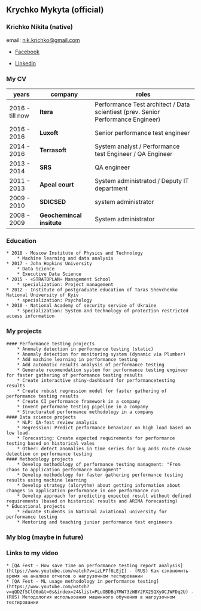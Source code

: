 ## Krychko Mykyta (official) 
### Krichko Nikita (native)
email: [nik.krichko@gmail.com](nik.krichko@gmail.com)

* [Facebook](https://www.facebook.com/nik.krichko)

* [Linkedin](https://www.linkedin.com/in/nikita-krychko-9bb14853/)


### My CV
years | company | roles
------|---------|-------
2016 - till now | **Itera**			| Performance Test architect / Data scientiest (prev. Senior Performance Engineer)
2016 - 2016     | **Luxoft**			| Senior performance test engineer
2014 - 2016     | **Terrasoft**		| System analyst / Performance test Engineer / QA Engineer
2013 - 2014     | **SRS**			| QA engineer
2011 - 2013     | **Apeal court**		| System administratod / Deputy IT department
2009 - 2010     | **SDICSED**			| system administrator
2008 - 2009     | **Geochemincal insitute**	| System administrator

### Education
	* 2018 - Moscow Institute of Physics and Technology
		* Machine learning and data analysis
	* 2017 - John Hopkins University
		* Data Science
		* Executive Data Science
	* 2015 - «STRATOPLAN» Management School
		* specialization: Project management 
	* 2012 - Institute of postgraduate education of Taras Shevchenko National University of Kyiv
		* specialization: Psychology
	* 2010 - National Academy of security service of Ukraine
		* specialization: System and technology of protection restricted access information
	

### My projects
	#### Performance testing projects
		* Anomaly detection in performance testing (static)
		* Anomaly detection for monitoring system (dynamic via Plumber)
		* Add machine learning in performance testing
		* Add automatic results analysis of performance testing
		* Generate recomendation system for performance testing engineer for faster gathering of performance testing results
		* Create interactive shiny-dashboard for performancetesting results
		* Create robust regression model for faster gathering of performance testing results
		* Create CI performance framework in a company
		* Invent performane testing pipeline in a company
		* Structurated performance methodology in a company
	#### Data science projects
		* NLP: QA-fest review analysis
		* Regression: Predict performance behaviaor on high load based on low load.
		* Forecasting: Create expected requirements for performance testing based on historical vales
		* Other: detect anomalies in time series for bug ands route cause detection on performance testing
	#### Methodology projects
		* Develop methodology of performance testing managment: "From chaos to application performance managment"
		* Develop mothodology for faster gathering performance testing results using machine learning
		* Develop strategy (alorythm) about getting information about changes in application performance in one performance run
		* Develop approach for predicting expected result without defined requirements (based on historical results and ARIMA forecasting) 
	* Educational projects
		* Educate students in National aviational university for performance testing
		* Mentoring and teaching junior performance test engineers
	

### My blog (maybe in future)

### Links to my video
	* [QA Fest - How save time on performance testing report analysis](https://www.youtube.com/watch?v=izLP7f6LEjI) - (RUS) Как сэкономить время на анализе отчетов о нагрузочном тестировании
	* [QA Fest - ML usage methodology in performance testing](https://www.youtube.com/watch?v=qQDZfSClO0o&t=0s&index=24&list=PLuOBDBq7MW73zWBY2FX2SQXyOCJWFDq2U) - (RUS) Методология использоания машинного обучения в нагрузочном тестировании
